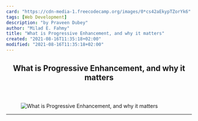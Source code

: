 ```yaml
---
card: "https://cdn-media-1.freecodecamp.org/images/0*cs42aEkypTZorYk6"
tags: [Web Development]
description: "by Praveen Dubey"
author: "Milad E. Fahmy"
title: "What is Progressive Enhancement, and why it matters"
created: "2021-08-16T11:35:18+02:00"
modified: "2021-08-16T11:35:18+02:00"
---
```

<div class="site-wrapper">
<main id="site-main" class="site-main outer">
<div class="inner">
<article class="post-full post tag-web-development tag-javascript tag-coding tag-tech tag-technology ">
<header class="post-full-header">
<h1 class="post-full-title">What is Progressive Enhancement, and why it matters</h1>
</header>
<figure class="post-full-image">
<picture>
<source media="(max-width: 700px)" sizes="1px" srcset="data:image/gif;base64,R0lGODlhAQABAIAAAAAAAP///yH5BAEAAAAALAAAAAABAAEAAAIBRAA7 1w">
<source media="(min-width: 701px)" sizes="(max-width: 800px) 400px,
(max-width: 1170px) 700px,
1400px" srcset="https://cdn-media-1.freecodecamp.org/images/0*cs42aEkypTZorYk6 300w,
https://cdn-media-1.freecodecamp.org/images/0*cs42aEkypTZorYk6 600w,
https://cdn-media-1.freecodecamp.org/images/0*cs42aEkypTZorYk6 1000w,
https://cdn-media-1.freecodecamp.org/images/0*cs42aEkypTZorYk6 2000w">
<img onerror="this.style.display='none'" src="https://cdn-media-1.freecodecamp.org/images/0*cs42aEkypTZorYk6" alt="What is Progressive Enhancement, and why it matters">
</picture>
</figure>
<section class="post-full-content">
<div class="post-content medium-migrated-article">
</div>
<hr>
</section>
</article>
</div>
</main>
</div>
<!-- Google Tag Manager (noscript) -->
<!-- End Google Tag Manager (noscript) -->
